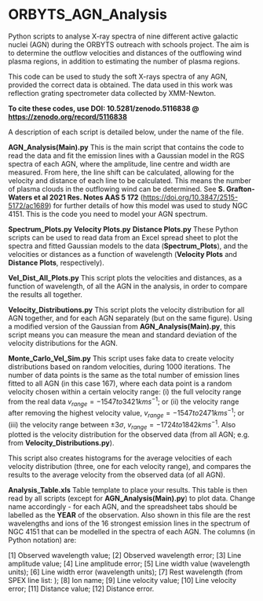 # ORBYTS_AGN_Analysis
Python scripts to analyse X-ray spectra of nine different active galactic nuclei (AGN) during the ORBYTS outreach with schools project. The aim is to determine the outflow velocities and distances of the outflowing wind plasma regions, in addition to estimating the number of plasma regions. 

This code can be used to study the soft X-rays spectra of any AGN, provided the correct data is obtained. The data used in this work was reflection grating spectrometer data collected by XMM-Newton. 

**To cite these codes, use DOI: 10.5281/zenodo.5116838 @ https://zenodo.org/record/5116838**

A description of each script is detailed below, under the name of the file.

**AGN_Analysis(Main).py**
This is the main script that contains the code to read the data and fit the emission lines with a Gaussian model in the RGS spectra of each AGN, where the amplitude, line centre and width are measured. From here, the line shift can be calculated, allowing for the velocity and distance of each line to be calculated. This means the number of plasma clouds in the outflowing wind can be determined. See **S. Grafton-Waters et al 2021 Res. Notes AAS 5 172** (https://doi.org/10.3847/2515-5172/ac1689) for further details of how this model was used to study NGC 4151. This is the code you need to model your AGN spectrum.

**Spectrum_Plots.py**
**Velocity Plots.py**
**Distance Plots.py**
These Python scripts can be used to read data from an Excel spread sheet to plot the spectra and fitted Gaussian models to the data (**Spectrum_Plots**), and the velocities or distances as a function of wavelength (**Velocity Plots** and **Distance Plots**, respectively).

**Vel_Dist_All_Plots.py**
This script plots the velocities and distances, as a function of wavelength, of all the AGN in the analysis, in order to compare the results all together.

**Velocity_Distributions.py**
This script plots the velocity distribution for all AGN together, and for each AGN separately (but on the same figure). Using a modified version of the Gaussian from **AGN_Analysis(Main).py**, this script means you can measure the mean and standard deviation of the velocity distributions for the AGN.

**Monte_Carlo_Vel_Sim.py**
This script uses fake data to create velocity distributions based on random velocities, during 1000 iterations. The number of data points is the same as the total number of emission lines fitted to all AGN (in this case 167), where each data point is a random velocity chosen within a certain velocity range: (i) the full velocity range from the real data $v_{range} = -1547 to 3421 km s^{-1}$; or (ii) the velocity range after removing the highest velocity value, $v_{range} = -1547 to 2471 km s^{-1}$; or (iii) the velocity range between $± 3 \sigma$, $v_{range} = -1724 to 1842 km s^{-1}$. Also plotted is the velocity distribution for the observed data (from all AGN; e.g. from **Velocity_Distributions.py**).

This script also creates histograms for the average velocities of each velocity distribution (three, one for each velocity range), and compares the results to the average velocity from the observed data (of all AGN). 

**Analysis_Table.xls**
Table template to place your results. This table is then read by all scripts (except for **AGN_Analysis(Main).py**) to plot data. Change name accordingly - for each AGN, and the spreadsheet tabs should be labelled as the **YEAR** of the observation. Also shown in this file are the rest wavelengths and ions of the 16 strongest emission lines in the spectrum of NGC 4151 that can be modelled in the spectra of each AGN. The columns (in Python notation) are:

[1] Observed wavelength value; [2] Observed wavelength error;
[3] Line amplitude value; [4] Line amplitude error;
[5] Line width value (wavelength units); [6] Line width error (wavelength units);
[7] Rest wavelength (from SPEX line list: ); [8] Ion name;
[9] Line velocity value; [10] Line velocity error;
[11] Distance value; [12] Distance error.
